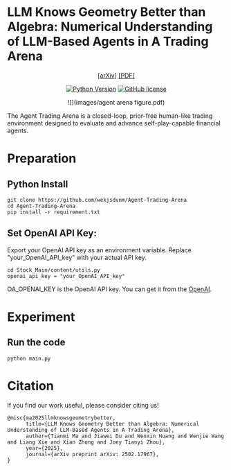 # LLM Knows Geometry Better than Algebra: Numerical Understanding of LLM-Based Agents in A Trading Arena
<div align="center">

[[arXiv]](https://arxiv.org/abs/2502.17967)
[[PDF]](https://arxiv.org/pdf/2502.17967)

[![Python Version](https://img.shields.io/badge/Python-3.10-blue.svg)]()
[![GitHub license](https://img.shields.io/badge/MIT-blue)]()


![](images/agent arena figure.pdf)

</div>

The Agent Trading Arena is a closed-loop, prior-free human-like trading environment designed to evaluate and advance self-play-capable financial agents.


# Preparation

## Python Install
```
git clone https://github.com/wekjsdvnm/Agent-Trading-Arena
cd Agent-Trading-Arena
pip install -r requirement.txt
```
## Set OpenAI API Key: 
Export your OpenAI API key as an environment variable. Replace "your_OpenAI_API_key" with your actual API key. 
```
cd Stock_Main/content/utils.py
openai_api_key = "your_OpenAI_API_key"
```
OA_OPENAI_KEY is the OpenAI API key. You can get it from the [OpenAI](https://platform.openai.com/api-keys).

# Experiment

## Run the code
```
python main.py
```

# Citation
If you find our work useful, please consider citing us!
```
@misc{ma2025llmknowsgeometrybetter,
      title={LLM Knows Geometry Better than Algebra: Numerical Understanding of LLM-Based Agents in A Trading Arena}, 
      author={Tianmi Ma and Jiawei Du and Wenxin Huang and Wenjie Wang and Liang Xie and Xian Zhong and Joey Tianyi Zhou},
      year={2025},
      journal={arXiv preprint arXiv: 2502.17967},
}
```
